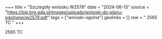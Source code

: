+++
title = "Szczegóły wniosku W2579"
date = "2024-06-13"
source = "https://bip.brg.gda.pl/images/uploads/wnioski-do-planu-ogolnego/w2579.pdf"
tags = ["wnioski-ogolne"]
geolinks = []
raw = " 2565 TC "
+++

 2565 TC



